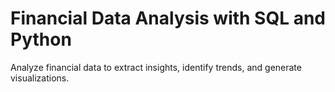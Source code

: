 # Financial Data Analysis with SQL and Python
 Analyze financial data to extract insights, identify trends, and generate visualizations.
